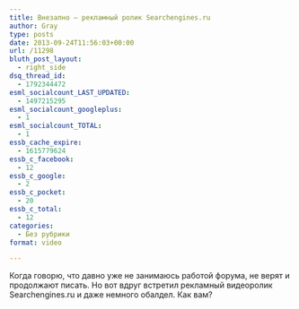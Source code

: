 ```yaml
---
title: Внезапно — рекламный ролик Searchengines.ru
author: Gray
type: posts
date: 2013-09-24T11:56:03+00:00
url: /11298
bluth_post_layout:
  - right_side
dsq_thread_id:
  - 1792344472
esml_socialcount_LAST_UPDATED:
  - 1497215295
esml_socialcount_googleplus:
  - 1
esml_socialcount_TOTAL:
  - 1
essb_cache_expire:
  - 1615779624
essb_c_facebook:
  - 12
essb_c_google:
  - 2
essb_c_pocket:
  - 20
essb_c_total:
  - 12
categories:
  - Без рубрики
format: video

---
```








Когда говорю, что давно уже не занимаюсь работой форума, не верят и продолжают писать. Но вот вдруг встретил рекламный видеоролик Searchengines.ru и даже немного обалдел. Как вам?